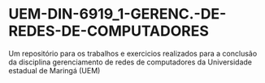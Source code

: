 # UEM-DIN-6919_1-GERENC.-DE-REDES-DE-COMPUTADORES
Um repositório para os trabalhos e exercicios realizados para a conclusão da disciplina gerenciamento de redes de computadores da Universidade estadual de Maringá (UEM)
